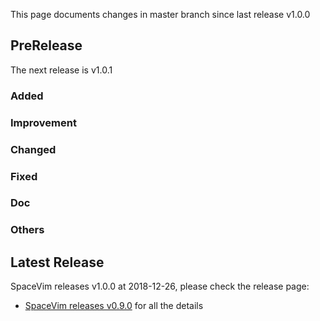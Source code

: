 This page documents changes in master branch since last release v1.0.0

## PreRelease

The next release is v1.0.1

### Added

### Improvement

### Changed

### Fixed

### Doc

### Others

## Latest Release

SpaceVim releases v1.0.0 at 2018-12-26, please check the release page:

- [SpaceVim releases v0.9.0](https://spacevim.org/SpaceVim-release-v1.0.0/) for all the details
